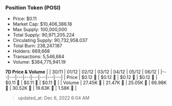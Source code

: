 
  ### Position Token (POSI)
  - Price: $0.11
  - Market Cap: $10,406,386.18
  - Max Supply: 100,000,000
  - Total Supply: 90,971,205.224
  - Circulating Supply: 90,732,958.037
  - Total Burn: 238,247.187
  - Holders: 669,668
  - Transactions: 5,546,684
  - Volume: $384,775,941.19

  **7D Price & Volume**
  | | 30&#x2F;11 | 01&#x2F;12 | 02&#x2F;12 | 03&#x2F;12 | 04&#x2F;12 | 05&#x2F;12 | 06&#x2F;12 |
  |---|---|---|---|---|---|---|---|
  | Price | $0.12 🔻 | $0.12 🔻 | $0.12 🚀 | $0.12 🔻 | $0.11 🔻 | $0.11 🚀 | $0.11 🔻 |
  | Volume | 27.45K 🔻 | 21.47K 🔻 | 25.05K 🚀 | 66.98K 🚀 | 30.52K 🔻 | 19.63K 🔻 | 1.58K 🔻 |

  > updated_at: Dec 6, 2022 6:04 AM
